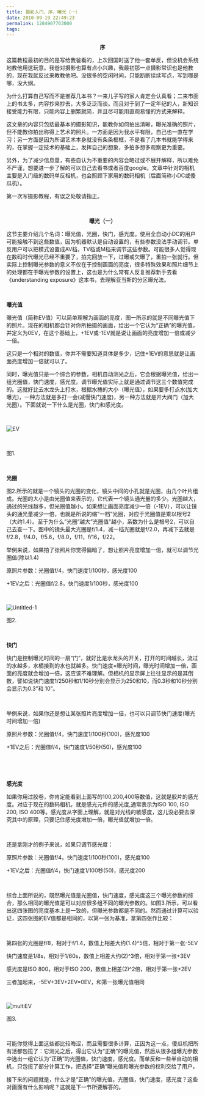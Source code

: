 ```yaml
---
title: 摄影入门，序，曝光（一）
date: 2010-09-19 22:49:23
permalink: 1284907763000
tags:
---
```


<p align="center"><b>序</b></p>  <p>这篇教程最初的目的是写给我爸看的，上次回国时送了他一套单反，但没机会系统地教他用这玩意。我爸对摄影也算有点小兴趣，我最初那一点摄影常识也是他教的，现在我就反过来教教他吧。没很多的空闲时间，只能断断续续写点，写到哪是哪，没大纲。</p>  <p>为什么打算自己写而不是推荐几本书？一来儿子写的家人肯定会认真看；二来市面上的书太多，内容抄来抄去，大多泛泛而谈。而且对于到了一定年纪的人，新知识接受能力有限，只能内容上删繁就简，并且尽可能用直观易懂的方式来解释。</p>  <p>这文章的内容只包括最基本的摄影知识，能教你如何拍出清晰，曝光准确的照片，但不能教你拍出称得上艺术的照片。一方面是因为我水平有限，自己也一直在学习；另一方面是因为所谓艺术本身就没有条条框框，不是看了几本书就能学得来的，在掌握一定技术的基础上，发挥自己的想象，多拍多想多观察更为重要。</p>  <p>另外，为了减少信息量，有些自认为不重要的内容会略过或不展开解释，所以难免不严谨，想要进一步了解的可以自己去看书或者百度google。文章中针对的相机主要是入门级的数码单反相机，也会照顾下家用的数码相机（后面简称小DC或傻瓜机）。</p>
<!-- more -->
<p>第一次写摄影教程，有误之处敬请指正。</p>  <p>&#160;</p>  <p align="center"><b>曝光（一）</b></p>  <p>这节主要介绍几个名词：曝光值，光圈，快门，感光度。使用全自动小DC的用户可能接触不到这些数值，因为机器默认是自动设置的，有些参数没法手动调节。单反用户可以把模式设置成AV档，TV档或M档来调节这些参数。可能很多人觉得现在数码时代曝光已经不重要了，拍完回放一下，过曝或欠曝了，重拍一张就行。但实际上控制曝光参数的意义不仅在于控制画面的亮度，很多特殊效果和照片细节上的处理都在于曝光参数的设置上，这也是为什么常有人反复推荐新手去看《understanding exposure》这本书，去理解亚当斯的分区曝光法。</p>  <p>&#160;</p>  <p><b>曝光值</b></p>  <p>曝光值（简称EV值）可以简单理解为画面的亮度，图一所示的就是不同曝光值下的照片。现在的相机都会针对你所拍摄的画面，给出一个它认为“正确”的曝光值， 并定义为0EV，在这个基础上，+1EV或-1EV就是说让画面的亮度增加一倍或减少一倍。</p>  <p>这只是一个相对的数值，你并不需要知道具体是多少，记住+1EV的意思就是让画面亮度增加一倍就可以了。</p>  <p>同时，曝光值只是一个综合的参数，相机自动测光之后，它会根据曝光值，给出一组光圈值，快门速度，感光度。调节曝光值实际上就是通过调节这三个数值完成的。这就好比去水龙头上打水，根据水桶的大小（曝光值），如果要多打点水(加大曝光)，一种方法就是多打一会(减慢快门速度)，另一种方法就是开大阀门（加大光圈）。下面就说一下什么是光圈，快门和感光度。</p>  <br />  <p><img style="display: inline; margin-left: 0px; margin-right: 0px" border="0" alt="EV" src="http://farm5.static.flickr.com/4131/5006871729_076f502130_b.jpg" /></p>  <br />  <p>图1.</p>  <p>&#160;</p>  <p><b>光圈</b></p>  <p>图2.所示的就是一个镜头的光圈的变化，镜头中间的小孔就是光圈，由几个叶片组成。光圈的大小是由光圈值来表示的，它代表一个镜头通光量的多少。光圈越大，通过的光线越多，但光圈值越小。如果想让画面亮度减少一倍（-1EV），可以让镜头的通光量减少一倍，也就是所说的缩”一档”光圈，对应于光圈值是乘以根号2（大约1.4）。至于为什么”光圈”越大”光圈值”越小，系数为什么是根号2，可以自己去查一下。图中的镜头最大光圈是f/1.4，减一档光圈就是f/2.0，再减下去就是f/2.8，f/4.0，f/5.6，f/8.0，f/11，f/16，f/22。</p>  <p>举例来说，如果拍了张照片你觉得偏暗了，想让照片亮度增加一倍，就可以调节光圈值(除以1.4)</p>  <p>原照片参数：光圈值f/4，快门速度1/100秒，感光度100</p>  <p>+1EV之后：光圈值f/2.8，快门速度1/100秒，感光度100</p>  <p>&#160;</p>  <p><img border="0" alt="Untitled-1" src="http://farm5.static.flickr.com/4111/5007481456_9e4639d2b3_z.jpg" /></p>  <p>图2.</p>  <p>&#160;</p>  <p><b>快门</b></p>  <p><b></b></p>  <p>快门是控制曝光时间的一扇“门”，就好比是水龙头的开关，打开的时间越长，流过的水越多，水桶接到的水也就越多。快门速度=曝光时间，曝光时间增加一倍，画面的亮度就会增加一倍，这应该不难理解。但相机的显示屏上往往显示的是其倒数，譬如说快门速度1/250秒和1/10秒分别会显示为250和10，而0.3秒和10秒分别会显示为0.3”和 10”。</p>  <p>&#160;</p>  <p>举例来说，如果你还是想让某张照片亮度增加一倍，也可以只调节快门速度(曝光时间增加一倍)</p>  <p>原照片参数：光圈值f/4，快门速度1/100秒(100)，感光度100</p>  <p>+1EV之后：光圈值f/4，快门速度1/50秒(50)，感光度100</p>  <p>&#160;</p>  <p>&#160;</p>  <p><b>感光度</b></p>  <p><b></b></p>  <p>如果你用过胶卷，你肯定能看到上面写的100,200,400等数值，这就是胶片的感光度。对应于现在的数码相机，就是感光元件的感光度,通常表示为ISO 100, ISO 200, ISO 400等。感光度从字面上理解，就是对光线的敏感度，这儿没必要去深究其中的原理，只要记住感光度增加一倍，曝光值就增加一倍。</p>  <p>&#160;</p>  <p>还是拿刚才的例子来说，如果只调节感光度：</p>  <p>原照片参数：光圈值f/4，快门速度1/100秒(100)，感光度100</p>  <p>+1EV之后：光圈值f/4，快门速度1/100秒(50)，感光度200</p>  <p>&#160;</p>  <p>综合上面所说的，既然曝光值是光圈值，快门速度，感光度这三个曝光参数的综合，那么相同的曝光值是可以对应很多组不同的曝光参数的。如图3.所示，可以看出这四张图的亮度基本上是一致的，但曝光参数都是不同的。然而通过计算可以验证，这四张图的EV值都是相同的，以第一张为基准，拿第四张作比较：</p>  <p>&#160;</p>  <p>第四张的光圈是f/8，相对于f/1.4，数值上相差大约(1.4)^5倍，相对于第一张-5EV</p>  <p>快门速度是1/8s，相对于1/60s，数值上相差大约(2)^3倍，相对于第一张+3EV</p>  <p>感光度是ISO 800，相对于ISO 200，数值上相差(2)^2倍，相对于第一张+2EV</p>  <p>三者加起来，-5EV+3EV+2EV=0EV，和第一张曝光值相同</p>  <p>&#160;</p>  <p><img border="0" alt="multiEV" src="http://farm5.static.flickr.com/4089/5006871911_054c1174ec_o.jpg" /></p>  <p>图3.</p>  <p>&#160;</p>  <p>可能你觉得上面这些都比较晦涩，而且需要很多计算，正因为这一点，傻瓜机把所有活都包揽了：它测光之后，得出它认为“正确”的曝光值，然后从很多组曝光参数中选出一组它认为“正确”的光圈值，快门速度，感光度。而单反和一些半自动的相机，只包揽了部分计算工作，把选择“正确”曝光值和曝光参数的权利交给了用户。</p>  <p>接下来的问题就是，什么才是“正确”的曝光值，光圈值，快门速度，感光度？这些对画面有什么影响呢？这就是下一节所要解答的。</p>
